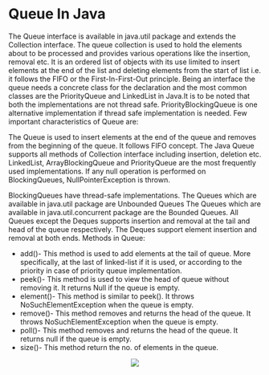 # Queue In Java

The Queue interface is available in java.util package and extends the Collection interface. The queue collection is used to hold the elements about to be processed and provides various operations like the insertion, removal etc. It is an ordered list of objects with its use limited to insert elements at the end of the list and deleting elements from the start of list i.e. it follows the FIFO or the First-In-First-Out principle. Being an interface the queue needs a concrete class for the declaration and the most common classes are the PriorityQueue and LinkedList in Java.It is to be noted that both the implementations are not thread safe. PriorityBlockingQueue is one alternative implementation if thread safe implementation is needed. Few important characteristics of Queue are:

The Queue is used to insert elements at the end of the queue and removes from the beginning of the queue. It follows FIFO concept.
The Java Queue supports all methods of Collection interface including insertion, deletion etc.
LinkedList, ArrayBlockingQueue and PriorityQueue are the most frequently used implementations.
If any null operation is performed on BlockingQueues, NullPointerException is thrown.


BlockingQueues have thread-safe implementations.
The Queues which are available in java.util package are Unbounded Queues
The Queues which are available in java.util.concurrent package are the Bounded Queues.
All Queues except the Deques supports insertion and removal at the tail and head of the queue respectively. The Deques support element insertion and removal at both ends.
Methods in Queue:

- add()- This method is used to add elements at the tail of queue. More specifically, at the last of linked-list if it is used, or according to the priority in case of priority queue implementation.
- peek()- This method is used to view the head of queue without removing it. It returns Null if the queue is empty.
- element()- This method is similar to peek(). It throws NoSuchElementException when the queue is empty.
- remove()- This method removes and returns the head of the queue. It throws NoSuchElementException when the queue is empty.
- poll()- This method removes and returns the head of the queue. It returns null if the queue is empty.
- size()- This method return the no. of elements in the queue.


<p align="center">
  <img  src="https://media.geeksforgeeks.org/wp-content/uploads/Selection_031.png">
</p>
